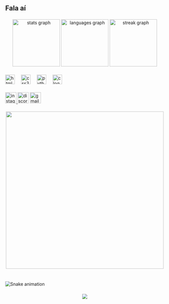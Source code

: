 <h2 align="left">Fala aí</h2>

###

<div align="center">
  <img src="https://github-readme-stats.vercel.app/api?username=Matheus-Mbs&hide_title=false&hide_rank=false&show_icons=true&include_all_commits=true&count_private=true&disable_animations=false&theme=midnight-purple&locale=en&hide_border=false" height="150" alt="stats graph"  />
  <img src="https://github-readme-stats.vercel.app/api/top-langs?username=Matheus-Mbs&locale=en&hide_title=false&layout=compact&card_width=320&langs_count=5&theme=midnight-purple&hide_border=false" height="150" alt="languages graph"  />
  <img src="https://streak-stats.demolab.com?user=Matheus-Mbs&locale=en&mode=daily&theme=midnight-purple&hide_border=false&border_radius=5" height="150" alt="streak graph"  />
</div>

###

<div align="left">
  <img src="https://cdn.jsdelivr.net/gh/devicons/devicon/icons/html5/html5-original.svg" height="30" alt="html5 logo"  />
  <img width="12" />
  <img src="https://cdn.jsdelivr.net/gh/devicons/devicon/icons/css3/css3-original.svg" height="30" alt="css3 logo"  />
  <img width="12" />
  <img src="https://cdn.jsdelivr.net/gh/devicons/devicon/icons/python/python-original.svg" height="30" alt="python logo"  />
  <img width="12" />
  <img src="https://cdn.jsdelivr.net/gh/devicons/devicon/icons/c/c-original.svg" height="30" alt="c logo"  />
</div>

###

<div align="left">
  <a href="https://www.instagram.com/matheus_mbs_/" target="_blank">
    <img src="https://img.shields.io/static/v1?message=Instagram&logo=instagram&label=&color=6100ff&logoColor=white&labelColor=&style=for-the-badge" height="35" alt="instagram logo"  />
  </a>
  <img src="https://img.shields.io/static/v1?message=Discord&logo=discord&label=&color=6100ff&logoColor=white&labelColor=&style=for-the-badge" height="35" alt="discord logo"  />
  <img src="https://img.shields.io/static/v1?message=Gmail&logo=gmail&label=&color=6100ff&logoColor=white&labelColor=&style=for-the-badge" height="35" alt="gmail logo"  />
</div>

###

<div align="center">
  <img height="500" src="https://media0.giphy.com/media/v1.Y2lkPTc5MGI3NjExOHdvZXU4MXhubzd3N290ZWx2azl6cmJ1M29tMWJlYmE1bWJ6bHNvaCZlcD12MV9pbnRlcm5hbF9naWZfYnlfaWQmY3Q9Zw/3ov9k1173PdfJWRsoE/giphy.webp"  />
</div>

###

<br clear="both">

<img src="https://raw.githubusercontent.com/Matheus-Mbs/Matheus-Mbs/output/snake.svg" alt="Snake animation" />

###

<div align="center">
  <img src="https://profile-counter.glitch.me/Matheus-Mbs/count.svg?"  />
</div>

###
